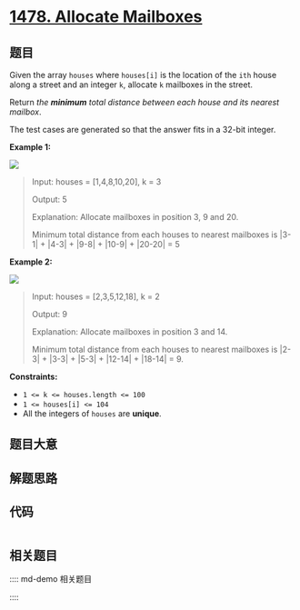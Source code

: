 # [1478. Allocate Mailboxes](https://leetcode.com/problems/allocate-mailboxes)

## 题目

Given the array `houses` where `houses[i]` is the location of the `ith` house
along a street and an integer `k`, allocate `k` mailboxes in the street.

Return _the **minimum** total distance between each house and its nearest
mailbox_.

The test cases are generated so that the answer fits in a 32-bit integer.



**Example 1:**

![](https://assets.leetcode.com/uploads/2020/05/07/sample_11_1816.png)

> Input: houses = [1,4,8,10,20], k = 3
> 
> Output: 5
> 
> Explanation: Allocate mailboxes in position 3, 9 and 20.
> 
> Minimum total distance from each houses to nearest mailboxes is |3-1| + |4-3| + |9-8| + |10-9| + |20-20| = 5 

**Example 2:**

![](https://assets.leetcode.com/uploads/2020/05/07/sample_2_1816.png)

> Input: houses = [2,3,5,12,18], k = 2
> 
> Output: 9
> 
> Explanation: Allocate mailboxes in position 3 and 14.
> 
> Minimum total distance from each houses to nearest mailboxes is |2-3| + |3-3| + |5-3| + |12-14| + |18-14| = 9.

**Constraints:**

  * `1 <= k <= houses.length <= 100`
  * `1 <= houses[i] <= 104`
  * All the integers of `houses` are **unique**.


## 题目大意

## 解题思路

## 代码

```javascript

```

## 相关题目

:::: md-demo 相关题目

::::
